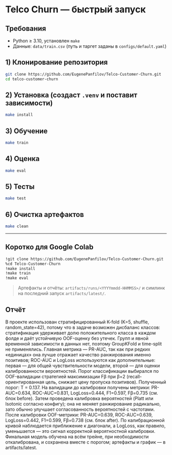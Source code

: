 # Telco Churn — быстрый запуск


## Требования
- Python ≥ 3.10, установлен `make`
- Данные: `data/train.csv` (путь и таргет заданы в `configs/default.yaml`)

## 1) Клонирование репозитория
```bash
git clone https://github.com/EugenePanfilov/Telco-Customer-Churn.git
cd telco-customer-churn
```

## 2) Установка (создаст `.venv` и поставит зависимости)
```bash
make install
```

## 3) Обучение
```bash
make train
```

## 4) Оценка
```bash
make eval
```

## 5) Тесты
```bash
make test
```

## 6) Очистка артефактов
```bash
make clean
```

---


## Коротко для Google Colab
```bash
!git clone https://github.com/EugenePanfilov/Telco-Customer-Churn.git
%cd Telco-Customer-Churn
!make install
!make train
!make eval
```

> Артефакты и отчёты: `artifacts/runs/<YYYYmmdd-HHMMSS>/` и симлинк на последний запуск `artifacts/latest/`.


## Отчёт

В проекте использован стратифицированный K-fold (K=5, shuffle, random_state=42), потому что в задаче возможен дисбаланс классов: стратификация удерживает долю положительного класса в каждом фолде и даёт устойчивую OOF-оценку без утечек. Групп и явной временной зависимости в данных нет, поэтому GroupKFold и time-split не применялись. Главная метрика — PR-AUC, так как при редких «единицах» она лучше отражает качество ранжирования именно позитивов; ROC-AUC и LogLoss используются как дополнительные: первая — для общей чувствительности модели, второй — для оценки калиброванности вероятностей. Порог классификации выбирался по OOF-валидации стратегией максимизации Fβ при β=2 (recall-ориентированная цель, снижает цену пропуска позитивов). Полученный порог: T = 0.137. На валидации до калибровки получены метрики: PR-AUC=0.634, ROC-AUC=0.831, LogLoss=0.444, F1=0.597, Fβ=0.735 (см. блок before). Затем проведена калибровка вероятностей (Platt или Isotonic согласно конфигу); она не меняет ранжирование радикально, зато обычно улучшает согласованность вероятностей с частотами. После калибровки OOF-метрики: PR-AUC=0.639, ROC-AUC=0.639, LogLoss=0.442, F1=0.599, Fβ=0.738 (см. блок after). По калибрационной кривой наблюдается приближение к диагонали, а LogLoss, как правило, уменьшается — это сигнал корректной вероятностной калибровки. Финальная модель обучена на всём трейне, при необходимости откалибрована, и сохранена вместе с порогом; артефакты и график — в artifacts/latest.
